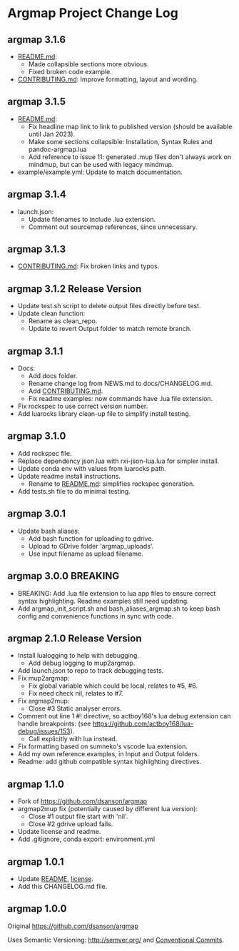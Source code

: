 Argmap Project Change Log
========================

## argmap 3.1.6
- [README.md](../README.md): 
    - Made collapsible sections more obvious.
    - Fixed broken code example.
- [CONTRIBUTING.md](../CONTRIBUTING.md): Improve formatting, layout and wording.

## argmap 3.1.5
- [README.md](../README.md): 
    - Fix headline map link to link to published version (should be available until Jan 2023).
    - Make some sections collapsible: Installation, Syntax Rules and pandoc-argmap.lua
    - Add reference to issue 11: generated .mup files don't always work on mindmup, but can be used with legacy mindmup.
- example/example.yml: Update to match documentation.

## argmap 3.1.4
- launch.json:
    - Update filenames to include .lua extension.
    - Comment out sourcemap references, since unnecessary.

## argmap 3.1.3
- [CONTRIBUTING.md](../CONTRIBUTING.md): Fix broken links and typos.

## argmap 3.1.2 Release Version
- Update test.sh script to delete output files directly before test.
- Update clean function:
    - Rename as clean_repo.
    - Update to revert Output folder to match remote branch.

## argmap 3.1.1
- Docs:
    - Add docs folder.
    - Rename change log from NEWS.md to docs/CHANGELOG.md.
    - Add [CONTRIBUTING.md](../CONTRIBUTING.md).
    - Fix readme examples: now commands have .lua file extension.
- Fix rockspec to use correct version number.
- Add luarocks library clean-up file to simplify install testing.

## argmap 3.1.0
- Add rockspec file.
- Replace dependency json.lua with rxi-json-lua.lua for simpler install.
- Update conda env with values from luarocks path.
- Update readme install instructions.
    - Rename to [README.md](../README.md): simplifies rockspec generation.
- Add tests.sh file to do minimal testing.

## argmap 3.0.1
- Update bash aliases:
    - Add bash function for uploading to gdrive.
    - Upload to GDrive folder 'argmap_uploads'.
    - Use input filename as upload filename.

## argmap 3.0.0 BREAKING
- BREAKING: Add .lua file extension to lua app files to ensure correct syntax highlighting. Readme examples still need updating.
- Add argmap_init_script.sh and bash_aliases_argmap.sh to keep bash config and convenience functions in sync with code.

## argmap 2.1.0 Release Version
- Install lualogging to help with debugging.
    - Add debug logging to mup2argmap.
- Add launch.json to repo to track debugging tests.
- Fix mup2argmap:
    - Fix global variable which could be local, relates to #5, #6.
    - Fix need check nil, relates to #7.
- Fix argmap2mup:
    - Close #3 Static analyser errors.
- Comment out line 1 #! directive, so actboy168's lua debug extension can handle breakpoints: (see https://github.com/actboy168/lua-debug/issues/153).
    - Call explicitly with lua instead.
- Fix formatting based on sumneko's vscode lua extension.
- Add my own reference examples, in Input and Output folders.
- Readme: add github compatible syntax highlighting directives.

## argmap 1.1.0
- Fork of https://github.com/dsanson/argmap
- argmap2mup fix (potentially caused by different lua version):
    - Close #1 output file start with 'nil'.
    - Close #2 gdrive upload fails.
- Update license and readme.
- Add .gitignore, conda export: environment.yml

## argmap 1.0.1
- Update [README](README.md), [license](LICENSE).
- Add this CHANGELOG.md file.

## argmap 1.0.0
Original https://github.com/dsanson/argmap

Uses Semantic Versioning: http://semver.org/ and [Conventional Commits](https://www.conventionalcommits.org/en/v1.0.0/).
